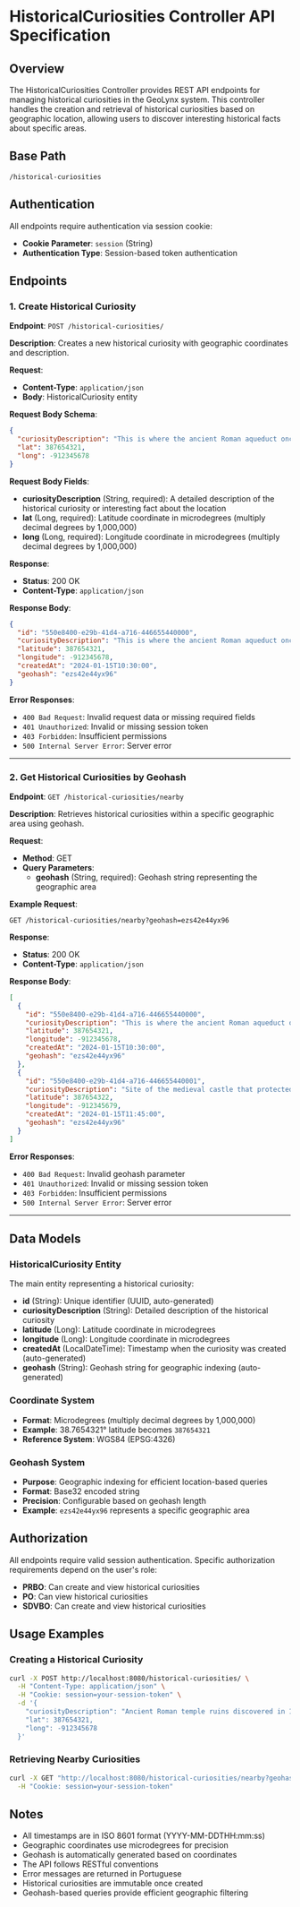 # HistoricalCuriosities Controller API Specification

## Overview
The HistoricalCuriosities Controller provides REST API endpoints for managing historical curiosities in the GeoLynx system. This controller handles the creation and retrieval of historical curiosities based on geographic location, allowing users to discover interesting historical facts about specific areas.

## Base Path
`/historical-curiosities`

## Authentication
All endpoints require authentication via session cookie:
- **Cookie Parameter**: `session` (String)
- **Authentication Type**: Session-based token authentication

## Endpoints

### 1. Create Historical Curiosity

**Endpoint**: `POST /historical-curiosities/`

**Description**: Creates a new historical curiosity with geographic coordinates and description.

**Request**:
- **Content-Type**: `application/json`
- **Body**: HistoricalCuriosity entity

**Request Body Schema**:
```json
{
  "curiosityDescription": "This is where the ancient Roman aqueduct once stood, providing water to the entire city during the 2nd century AD.",
  "lat": 387654321,
  "long": -912345678
}
```

**Request Body Fields**:
- **curiosityDescription** (String, required): A detailed description of the historical curiosity or interesting fact about the location
- **lat** (Long, required): Latitude coordinate in microdegrees (multiply decimal degrees by 1,000,000)
- **long** (Long, required): Longitude coordinate in microdegrees (multiply decimal degrees by 1,000,000)

**Response**:
- **Status**: 200 OK
- **Content-Type**: `application/json`

**Response Body**:
```json
{
  "id": "550e8400-e29b-41d4-a716-446655440000",
  "curiosityDescription": "This is where the ancient Roman aqueduct once stood, providing water to the entire city during the 2nd century AD.",
  "latitude": 387654321,
  "longitude": -912345678,
  "createdAt": "2024-01-15T10:30:00",
  "geohash": "ezs42e44yx96"
}
```

**Error Responses**:
- `400 Bad Request`: Invalid request data or missing required fields
- `401 Unauthorized`: Invalid or missing session token
- `403 Forbidden`: Insufficient permissions
- `500 Internal Server Error`: Server error

---

### 2. Get Historical Curiosities by Geohash

**Endpoint**: `GET /historical-curiosities/nearby`

**Description**: Retrieves historical curiosities within a specific geographic area using geohash.

**Request**:
- **Method**: GET
- **Query Parameters**:
  - **geohash** (String, required): Geohash string representing the geographic area

**Example Request**:
```
GET /historical-curiosities/nearby?geohash=ezs42e44yx96
```

**Response**:
- **Status**: 200 OK
- **Content-Type**: `application/json`

**Response Body**:
```json
[
  {
    "id": "550e8400-e29b-41d4-a716-446655440000",
    "curiosityDescription": "This is where the ancient Roman aqueduct once stood, providing water to the entire city during the 2nd century AD.",
    "latitude": 387654321,
    "longitude": -912345678,
    "createdAt": "2024-01-15T10:30:00",
    "geohash": "ezs42e44yx96"
  },
  {
    "id": "550e8400-e29b-41d4-a716-446655440001",
    "curiosityDescription": "Site of the medieval castle that protected the city from Moorish invasions in the 12th century.",
    "latitude": 387654322,
    "longitude": -912345679,
    "createdAt": "2024-01-15T11:45:00",
    "geohash": "ezs42e44yx96"
  }
]
```

**Error Responses**:
- `400 Bad Request`: Invalid geohash parameter
- `401 Unauthorized`: Invalid or missing session token
- `403 Forbidden`: Insufficient permissions
- `500 Internal Server Error`: Server error

---

## Data Models

### HistoricalCuriosity Entity
The main entity representing a historical curiosity:

- **id** (String): Unique identifier (UUID, auto-generated)
- **curiosityDescription** (String): Detailed description of the historical curiosity
- **latitude** (Long): Latitude coordinate in microdegrees
- **longitude** (Long): Longitude coordinate in microdegrees
- **createdAt** (LocalDateTime): Timestamp when the curiosity was created (auto-generated)
- **geohash** (String): Geohash string for geographic indexing (auto-generated)

### Coordinate System
- **Format**: Microdegrees (multiply decimal degrees by 1,000,000)
- **Example**: 38.7654321° latitude becomes `387654321`
- **Reference System**: WGS84 (EPSG:4326)

### Geohash System
- **Purpose**: Geographic indexing for efficient location-based queries
- **Format**: Base32 encoded string
- **Precision**: Configurable based on geohash length
- **Example**: `ezs42e44yx96` represents a specific geographic area

## Authorization
All endpoints require valid session authentication. Specific authorization requirements depend on the user's role:
- **PRBO**: Can create and view historical curiosities
- **PO**: Can view historical curiosities
- **SDVBO**: Can create and view historical curiosities

## Usage Examples

### Creating a Historical Curiosity
```bash
curl -X POST http://localhost:8080/historical-curiosities/ \
  -H "Content-Type: application/json" \
  -H "Cookie: session=your-session-token" \
  -d '{
    "curiosityDescription": "Ancient Roman temple ruins discovered in 1985 during road construction.",
    "lat": 387654321,
    "long": -912345678
  }'
```

### Retrieving Nearby Curiosities
```bash
curl -X GET "http://localhost:8080/historical-curiosities/nearby?geohash=ezs42e44yx96" \
  -H "Cookie: session=your-session-token"
```

## Notes
- All timestamps are in ISO 8601 format (YYYY-MM-DDTHH:mm:ss)
- Geographic coordinates use microdegrees for precision
- Geohash is automatically generated based on coordinates
- The API follows RESTful conventions
- Error messages are returned in Portuguese
- Historical curiosities are immutable once created
- Geohash-based queries provide efficient geographic filtering 